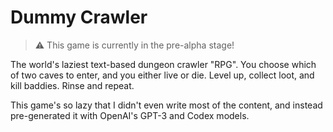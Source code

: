 # Dummy Crawler

> :warning: This game is currently in the pre-alpha stage!

The world's laziest text-based dungeon crawler "RPG". You choose which of two
caves to enter, and you either live or die. Level up, collect loot, and kill
baddies. Rinse and repeat.


This game's so lazy that I didn't even write most of the content, and instead
pre-generated it with OpenAI's GPT-3 and Codex models.

